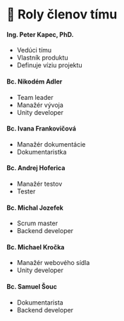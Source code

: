 # 👥 Roly členov tímu

#### Ing. Peter Kapec, PhD.
- Vedúci tímu
- Vlastník produktu
- Definuje víziu projektu

#### Bc. Nikodém Adler
- Team leader
- Manažér vývoja
- Unity developer

#### Bc. Ivana Frankovičová
- Manažér dokumentácie
- Dokumentaristka

#### Bc. Andrej Hoferica
- Manažér testov
- Tester

#### Bc. Michal Jozefek
- Scrum master
- Backend developer

#### Bc. Michael Kročka
- Manažér webového sídla
- Unity developer

#### Bc. Samuel Šouc
- Dokumentarista
- Backend developer